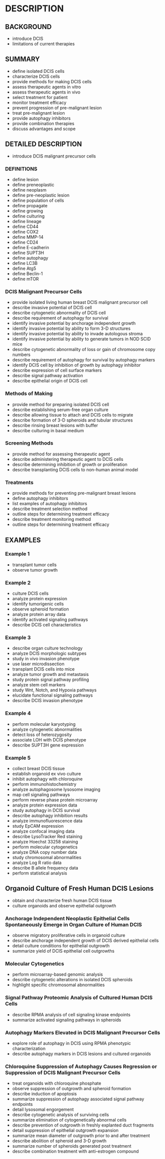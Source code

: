 # DESCRIPTION

## BACKGROUND

- introduce DCIS
- limitations of current therapies

## SUMMARY

- define isolated DCIS cells
- characterize DCIS cells
- provide methods for making DCIS cells
- assess therapeutic agents in vitro
- assess therapeutic agents in vivo
- select treatment for patient
- monitor treatment efficacy
- prevent progression of pre-malignant lesion
- treat pre-malignant lesion
- provide autophagy inhibitors
- provide combination therapies
- discuss advantages and scope

## DETAILED DESCRIPTION

- introduce DCIS malignant precursor cells

### DEFINITIONS

- define lesion
- define preneoplastic
- define neoplasm
- define pre-neoplastic lesion
- define population of cells
- define propagate
- define growing
- define culturing
- define lineage
- define CD44
- define COX2
- define MMP-14
- define CD24
- define E-cadherin
- define SUPT3H
- define autophagy
- define LC3B
- define Atg5
- define Beclin-1
- define mTOR

### DCIS Malignant Precursor Cells

- provide isolated living human breast DCIS malignant precursor cell
- describe invasive potential of DCIS cell
- describe cytogenetic abnormality of DCIS cell
- describe requirement of autophagy for survival
- identify invasive potential by anchorage independent growth
- identify invasive potential by ability to form 3-D structures
- identify invasive potential by ability to invade autologous stroma
- identify invasive potential by ability to generate tumors in NOD SCID mice
- describe cytogenetic abnormality of loss or gain of chromosome copy numbers
- describe requirement of autophagy for survival by autophagy markers
- identify DCIS cell by inhibition of growth by autophagy inhibitor
- describe expression of cell surface markers
- describe signal pathway activation
- describe epithelial origin of DCIS cell

### Methods of Making

- provide method for preparing isolated DCIS cell
- describe establishing serum-free organ culture
- describe allowing tissue to attach and DCIS cells to migrate
- describe formation of 3-D spheroids and tubular structures
- describe rinsing breast lesions with buffer
- describe culturing in basal medium

### Screening Methods

- provide method for assessing therapeutic agent
- describe administering therapeutic agent to DCIS cells
- describe determining inhibition of growth or proliferation
- describe transplanting DCIS cells to non-human animal model

### Treatments

- provide methods for preventing pre-malignant breast lesions
- define autophagy inhibitors
- list examples of autophagy inhibitors
- describe treatment selection method
- outline steps for determining treatment efficacy
- describe treatment monitoring method
- outline steps for determining treatment efficacy

## EXAMPLES

### Example 1

- transplant tumor cells
- observe tumor growth

### Example 2

- culture DCIS cells
- analyze protein expression
- identify tumorigenic cells
- observe spheroid formation
- analyze protein array data
- identify activated signaling pathways
- describe DCIS cell characteristics

### Example 3

- describe organ culture technology
- analyze DCIS morphologic subtypes
- study in vivo invasion phenotype
- use laser microdissection
- transplant DCIS cells into mice
- analyze tumor growth and metastasis
- study protein signal pathway profiling
- analyze stem cell markers
- study Wnt, Notch, and Hypoxia pathways
- elucidate functional signaling pathways
- describe DCIS invasion phenotype

### Example 4

- perform molecular karyotyping
- analyze cytogenetic abnormalities
- detect loss of heterozygosity
- associate LOH with DCIS phenotype
- describe SUPT3H gene expression

### Example 5

- collect breast DCIS tissue
- establish organoid ex vivo culture
- inhibit autophagy with chloroquine
- perform immunohistochemistry
- analyze autophagosome lysosome imaging
- map cell signaling pathways
- perform reverse phase protein microarray
- analyze protein expression data
- study autophagy in DCIS survival
- describe autophagy inhibition results
- analyze immunofluorescence data
- study EpCAM expression
- analyze confocal imaging data
- describe LysoTracker Red staining
- analyze Hoechst 33258 staining
- perform molecular cytogenetics
- analyze DNA copy number data
- study chromosomal abnormalities
- analyze Log R ratio data
- describe B allele frequency data
- perform statistical analysis

## Organoid Culture of Fresh Human DCIS Lesions

- obtain and characterize fresh human DCIS tissue
- culture organoids and observe epithelial outgrowth

### Anchorage Independent Neoplastic Epithelial Cells Spontaneously Emerge in Organ Culture of Human DCIS

- observe migratory proliferative cells in organoid culture
- describe anchorage independent growth of DCIS derived epithelial cells
- detail culture conditions for epithelial outgrowth
- summarize yield of DCIS epithelial cell outgrowths

### Molecular Cytogenetics

- perform microarray-based genomic analysis
- describe cytogenetic alterations in isolated DCIS spheroids
- highlight specific chromosomal abnormalities

### Signal Pathway Proteomic Analysis of Cultured Human DCIS Cells

- describe RPMA analysis of cell signaling kinase endpoints
- summarize activated signaling pathways in spheroids

### Autophagy Markers Elevated in DCIS Malignant Precursor Cells

- explore role of autophagy in DCIS using RPMA phenotypic characterization
- describe autophagy markers in DCIS lesions and cultured organoids

### Chloroquine Suppression of Autophagy Causes Regression or Suppression of DCIS Malignant Precursor Cells

- treat organoids with chloroquine phosphate
- observe suppression of outgrowth and spheroid formation
- describe induction of apoptosis
- summarize suppression of autophagy associated signal pathway endpoints
- detail lysosomal engorgement
- describe cytogenetic analysis of surviving cells
- summarize elimination of cytogenetically abnormal cells
- describe prevention of outgrowth in freshly explanted duct fragments
- detail suppression of epithelial outgrowth expansion
- summarize mean diameter of outgrowth prior to and after treatment
- describe abolition of spheroid and 3-D growth
- summarize number of spheroids generated post treatment
- describe combination treatment with anti-estrogen compound

